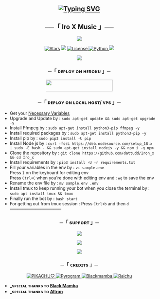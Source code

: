 <h2 align="center">
    
[![Typing SVG](https://readme-typing-svg.herokuapp.com/?lines=WELCOME+TO+IRO+X+MUSIC)](https://github.com/shaeep043/Iro_X)

<h2 align="center">
    ──「 Iro X Music 」──
</h2>
<p align="center">
  <img src="https://te.legra.ph/file/7b9bfe8d7fbb2589071e3.jpg">
</p>

<p align="center">
<a href="https://github.com/dattudd/Iron_x/stargazers"><img src="https://img.shields.io/github/stars/shaeep043/Iro_x?color=black&logo=github&logoColor=black&style=for-the-badge" alt="Stars" /></a>
<a href="https://github.com/dattudd/Iron_x/network/members"> <img src="https://img.shields.io/github/forks/shaeep043/Iro_x?color=black&logo=github&logoColor=black&style=for-the-badge" /></a>
<a href="https://github.com/dattudd/Iron_x/tree master/LICENSE"> <img src="https://img.shields.io/badge/License-MIT-blueviolet?style=for-the-badge" alt="License" /> </a>
<a href="https://www.python.org/"> <img src="https://img.shields.io/badge/Written%20in-Python-orange?style=for-the-badge&logo=python" alt="Python" /> </a>
<a href="https://github.com/dattudd/Iron_x/commits/shaeep043"> <img src="https://img.shields.io/github/last-commit/shaeep043/Iro_x?color=blue&logo=github&logoColor=green&style=for-the-badge" /></a>
</p>

<p align="center">
  <img src="https://te.legra.ph/file/b8e797457f437310813cb.jpg">
</p>

<h3 align="center">
    ─「 ᴅᴇᴩʟᴏʏ ᴏɴ ʜᴇʀᴏᴋᴜ 」─
</h3>

<p align="center"><a href="https://dashboard.heroku.com/new?template=https://github.com/dattudd/Iron_x"> <img src="https://img.shields.io/badge/Deploy%20On%20Heroku-black?style=for-the-badge&logo=heroku" width="220" height="38.45"/></a></p>

<h3 align="center">
    ─「 ᴅᴇᴩʟᴏʏ ᴏɴ ʟᴏᴄᴀʟ ʜᴏsᴛ/ ᴠᴘs 」─
</h3>

- Get your [Necessary Variables](https://github.com/dattudd/Iron_x/tree/master/sample.env)
- Upgrade and Update by :
`sudo apt-get update && sudo apt-get upgrade -y`
- Install Ffmpeg by :
`sudo apt-get install python3-pip ffmpeg -y`
- Install required packages by :
`sudo apt-get install python3-pip -y`
- Install pip by :
`sudo pip3 install -U pip`
- Install Node js by :
`curl -fssL https://deb.nodesource.com/setup_18.x | sudo -E bash - && sudo apt-get install nodejs -y && npm i -g npm`
- Clone the repository by :
`git clone https://github.com/dattudd/Iron_x && cd Iro_x`
- Install requirements by :
`pip3 install -U -r requirements.txt`
- Fill your variables in the env by :
`vi sample.env`<br>
Press `I` on the keyboard for editing env<br>
Press `Ctrl+C` when you're done with editing env and `:wq` to save the env<br>
- Rename the env file by :
`mv sample.env .env`
- Install tmux to keep running your bot when you close the terminal by :
`sudo apt install tmux && tmux`
- Finally run the bot by :
`bash start`
- For getting out from tmux session : Press `Ctrl+b` and then `d`<br>
━━━━━━━━━━━━━━━━━━━━

<h3 align="center">
    ─「 sᴜᴩᴩᴏʀᴛ 」─
</h3>

<p align="center">
<a href="https://telegram.me/Iro_m_bot"><img src="https://img.shields.io/badge/MUSIC%20BOT-blue.svg?style=for-the-badge&logo=Telegram"></a>
</p>

<p align="center">
<a href="https://telegram.me/iro_x_support"><img src="https://img.shields.io/badge/-Support%20Group-blue.svg?style=for-the-badge&logo=Telegram"></a>
</p>

<p align="center">
<a href="https://telegram.me/iro_bot_support"><img src="https://img.shields.io/badge/-Support%20Channel-blue.svg?style=for-the-badge&logo=Telegram"></a>
</p>

<h3 align="center">
    ─「 ᴄʀᴇᴅɪᴛs 」─
</h3>

<p align="center">
<a href="https://github.com/Iro09"> <img src="https://img.shields.io/badge/PIKACHU♡-black?style=for-the-badge&logo=github" alt="PIKACHU♡" /> </a>
<a href="https://github.com/pyrogram/pyrogram"> <img src="https://img.shields.io/badge/Pyrogram-black?style=for-the-badge&logo=github" alt="Pyrogram" /> </a>
<a href="https://github.com/FantasticSukhi"> <img src="https://img.shields.io/badge/BLACKMAMBA-black?style=for-the-badge&logo=github" alt="Blackmamba" /> </a>
<a href="https://github.com/raichuop07"> <img src="https://img.shields.io/badge/Raichu-black?style=for-the-badge&logo=github" alt="Raichu" /> </a>
</p>

- <b> _sᴩᴇᴄɪᴀʟ ᴛʜᴀɴᴋs ᴛᴏ [Black Mamba](https://github.com/FantasticSukhi) </b>
- <b> _sᴩᴇᴄɪᴀʟ ᴛʜᴀɴᴋs ᴛᴏ [Altron](https://t.me/TheAltron) </b>

